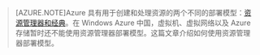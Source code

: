 > [AZURE.NOTE]Azure 具有用于创建和处理资源的两个不同的部署模型：[资源管理器和经典](/documentation/articles/resource-manager-deployment-model)。在 Windows Azure 中国，虚拟机、虚拟网络以及 Azure 存储暂时还不能使用资源管理器部署模型。这篇文章介绍如何使用资源管理器部署模型。

<!---HONumber=79-->